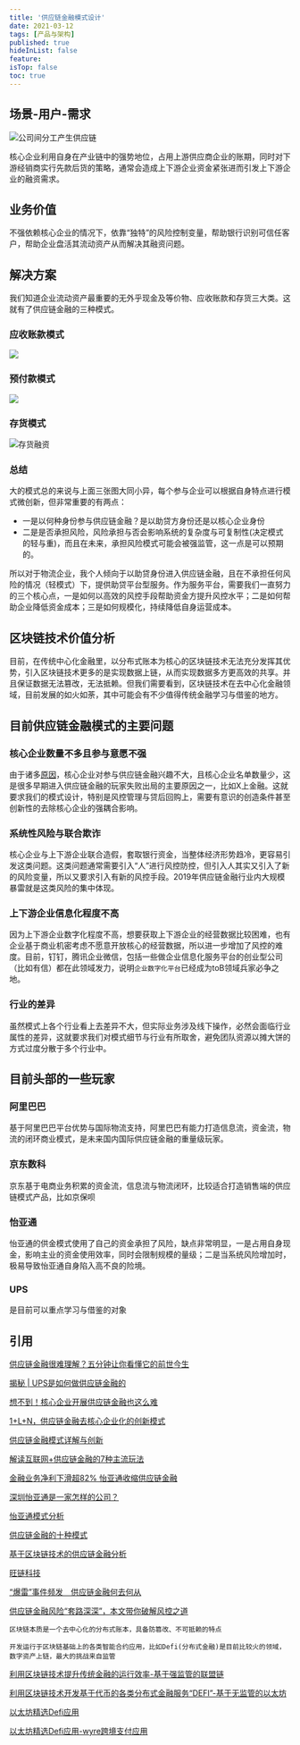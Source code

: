 ```yaml
---
title: '供应链金融模式设计'
date: 2021-03-12 
tags: [产品与架构]
published: true
hideInList: false
feature: 
isTop: false
toc: true
---
```


## 场景-用户-需求

![公司间分工产生供应链](https://img.mp.sohu.com/upload/20170515/47fb51c4bf4548b388c86bebd25ff8b1.png)

核心企业利用自身在产业链中的强势地位，占用上游供应商企业的账期，同时对下游经销商实行先款后货的策略，通常会造成上下游企业资金紧张进而引发上下游企业的融资需求。

## 业务价值

不强依赖核心企业的情况下，依靠“独特”的风险控制变量，帮助银行识别可信任客户，帮助企业盘活其流动资产从而解决其融资问题。

## 解决方案

我们知道企业流动资产最重要的无外乎现金及等价物、应收账款和存货三大类。这就有了供应链金融的三种模式。

### 应收账款模式

![](https://img.mp.sohu.com/upload/20170515/abed967ec6124c24ab4f9d7de3d584a3.png)

### 预付款模式

![](https://img.mp.sohu.com/upload/20170515/a7ba0d8d25b247e6844389a7c578dfd4.png)

### 存货模式

![存货融资](https://img.mp.sohu.com/upload/20170515/84e958c8d5e24f69bba9aff7b4ce9b1d.png)

### 总结

大的模式总的来说与上面三张图大同小异，每个参与企业可以根据自身特点进行模式微创新，但非常重要的有两点：

- 一是以何种身份参与供应链金融？是以助贷方身份还是以核心企业身份
- 二是是否承担风险，风险承担与否会影响系统的复杂度与可复制性(决定模式的轻与重)，而且在未来，承担风险模式可能会被强监管，这一点是可以预期的。

所以对于物流企业，我个人倾向于以助贷身份进入供应链金融，且在不承担任何风险的情况（轻模式）下，提供助贷平台型服务。作为服务平台，需要我们一直努力的三个核心点，一是如何以高效的风控手段帮助资金方提升风控水平；二是如何帮助企业降低资金成本；三是如何规模化，持续降低自身运营成本。

## 区块链技术价值分析

目前，在传统中心化金融里，以分布式账本为核心的区块链技术无法充分发挥其优势，引入区块链技术更多的是实现数据上链，从而实现数据多方更高效的共享。并且保证数据无法篡改，无法抵赖。但我们需要看到，区块链技术在去中心化金融领域，目前发展的如火如荼，其中可能会有不少值得传统金融学习与借鉴的地方。

## 目前供应链金融模式的主要问题

### 核心企业数量不多且参与意愿不强

由于诸多[原因](https://www.sohu.com/a/331981321_470085)，核心企业对参与供应链金融兴趣不大，且核心企业名单数量少，这是很多早期进入供应链金融的玩家失败出局的主要原因之一，比如X上金融。这就要求我们的模式设计，特别是风控管理与贷后回购上，需要有意识的创造条件甚至创新性的去除核心企业的强耦合影响。

### 系统性风险与联合欺诈

核心企业与上下游企业联合造假，套取银行资金，当整体经济形势趋冷，更容易引发这类问题。这类问题通常需要引入“人”进行风控防控，但引入人其实又引入了新的风险变量，所以又要求引入有新的风控手段。2019年供应链金融行业内大规模暴雷就是这类风险的集中体现。

### 上下游企业信息化程度不高

因为上下游企业数字化程度不高，想要获取上下游企业的经营数据比较困难，也有企业基于商业机密考虑不愿意开放核心的经营数据，所以进一步增加了风控的难度。目前，钉钉，腾讯企业微信，包括一些做企业信息化服务平台的创业型公司（比如有信）都在此领域发力，说明`企业数字化平台`已经成为toB领域兵家必争之地。

### 行业的差异

虽然模式上各个行业看上去差异不大，但实际业务涉及线下操作，必然会面临行业属性的差异，这就要求我们对模式细节与行业有所取舍，避免团队资源以摊大饼的方式过度分散于多个行业中。

## 目前头部的一些玩家

### 阿里巴巴

基于阿里巴巴平台优势与国际物流支持，阿里巴巴有能力打造信息流，资金流，物流的闭环商业模式，是未来国内国际供应链金融的重量级玩家。

### 京东数科

京东基于电商业务积累的资金流，信息流与物流闭环，比较适合打造销售端的供应链模式产品，比如京保呗

### 怡亚通

怡亚通的供金模式使用了自己的资金承担了风险，缺点非常明显，一是占用自身现金，影响主业的资金使用效率，同时会限制规模的量级；二是当系统风险增加时，极易导致怡亚通自身陷入高不良的险境。

### UPS

是目前可以重点学习与借鉴的对象

## 引用

[供应链金融很难理解？五分钟让你看懂它的前世今生 ](https://www.sohu.com/a/140700570_762607)

[揭秘 | UPS是如何做供应链金融的](https://www.sohu.com/a/122850846_465938)

[想不到！核心企业开展供应链金融也这么难 ](https://www.sohu.com/a/331981321_470085)

[1+L+N，供应链金融去核心企业化的创新模式](http://www.cindmin.com/news_20282.html)

[供应链金融模式详解与创新](https://baijiahao.baidu.com/s?id=1662039874232911230&wfr=spider&for=pc)

[解读互联网+供应链金融的7种主流玩法](https://cloud.tencent.com/developer/article/1540382)

[金融业务净利下滑超82% 怡亚通收缩供应链金融](https://finance.sina.com.cn/stock/relnews/cn/2019-08-17/doc-ihytcern1420926.shtml)

[深圳怡亚通是一家怎样的公司？](https://www.zhihu.com/question/22548870)

[怡亚通模式分析](http://www.360doc.com/content/17/0627/18/33525822_667005334.shtml)

[供应链金融的十种模式](http://www.oh100.com/peixun/gongyinglian/233633.html)

[基于区块链技术的供应链金融分析](http://www.lianmenhu.com/blockchain-19190-1)

[旺链科技](http://www.vonechain.com/web/solution/page)

[“爆雷”事件频发　供应链金融何去何从](https://kbase.10000link.com/newsdetail.aspx?doc=2019081390003)

[供应链金融风险“套路深深”，本文带你破解风控之道](https://new.qq.com/omn/20200917/20200917A0DDJK00.html)

`区块链本质是一个去中心化的分布式账本，具备防篡改、不可抵赖的特点`

`开发运行于区块链基础上的各类智能合约应用，比如Defi(分布式金融)是目前比较火的领域，数字资产上链，最大的挑战来自监管`

[利用区块链技术提升传统金融的运行效率-基于强监管的联盟链](https://finance.sina.com.cn/money/bank/bank_hydt/2021-01-11/doc-iiznctkf1453100.shtml)

[利用区块链技术开发基于代币的各类分布式金融服务“DEFI”-基于无监管的以太坊](https://www.bishijie.com/shendu/40464.html)

[以太坊精选Defi应用](https://www.block123.com/zh-hans/feature/awesome-ethereum-defi-decentralized-finance-list/)

[以太坊精选Defi应用-wyre跨境支付应用](https://www.block123.com/zh-hans/nav/999142480266.htm)

